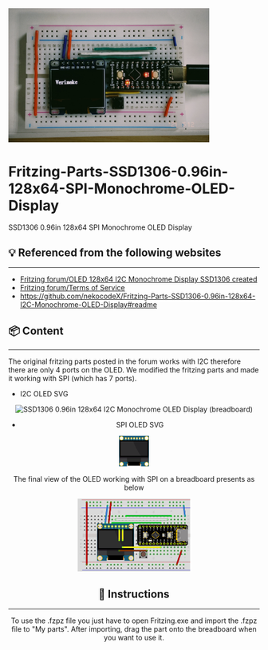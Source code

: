 <div align="left">

<img src="https://github.com/helius86/SSD1306-128x64-OLED-0.96inch-Display-SPI-FritzingParts/blob/main/Images/OLEDexampleGithub.jpg?raw=true" width = "80%" />

# Fritzing-Parts-SSD1306-0.96in-128x64-SPI-Monochrome-OLED-Display



SSD1306 0.96in 128x64 SPI Monochrome OLED Display



## :bulb: Referenced from  the following websites

***

- [Fritzing forum/OLED 128x64 I2C Monochrome Display SSD1306 created](https://forum.fritzing.org/t/oled-128x64-i2c-monochrome-display-ssd1306-created/1202/10) 
- [Fritzing forum/Terms of Service](https://forum.fritzing.org/tos) 
- https://github.com/nekocodeX/Fritzing-Parts-SSD1306-0.96in-128x64-I2C-Monochrome-OLED-Display#readme

## :package: ​Content

***

The original fritzing parts posted in the forum works with I2C therefore there are only 4 ports on the OLED. We modified the fritzing parts and made it working with SPI (which has 7 ports).

* I2C OLED SVG

<div align="center">

![SSD1306 0.96in 128x64 I2C Monochrome OLED Display (breadboard)](https://user-images.githubusercontent.com/65624234/97208048-0badbe80-17fe-11eb-9293-06a3da4a0f5b.png)



* SPI OLED SVG

<img src="https://github.com/helius86/SSD1306-128x64-OLED-0.96inch-Display-SPI-FritzingParts/blob/main/Images/oledSPIgithub.png?raw=true" width = "12%" />





The final view of the OLED working with SPI on a breadboard presents as below

<img src="https://github.com/helius86/SSD1306-128x64-OLED-0.96inch-Display-SPI-FritzingParts/blob/main/Images/OLEDFritzingGithub.png?raw=true" width = "45%" />





## :scroll: ​Instructions

***

To use the .fzpz file you just have to open Fritzing.exe and import the .fzpz file to "My parts". After importing, drag the part onto the breadboard when you want to use it.